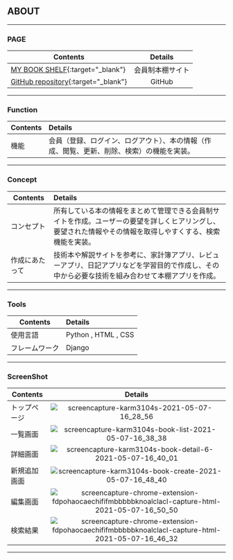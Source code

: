 ## ABOUT

---

### PAGE

|Contents|Details|
|---|:-:|
| [MY BOOK SHELF](http://karm3104s.com/){:target="_blank"} | 会員制本棚サイト |
|[GitHub repository](https://github.com/karm3104/private_bookshelf){:target="_blank"} |GitHub |

---

### Function

|Contents|Details|
|---|:--|
|機能|会員（登録、ログイン、ログアウト）、本の情報（作成、閲覧、更新、削除、検索）の機能を実装。|

---

### Concept

|Contents|Details|
|---|:--|
|コンセプト|所有している本の情報をまとめて管理できる会員制サイトを作成。ユーザーの要望を詳しくヒアリングし、要望された情報やその情報を取得しやすくする、検索機能を実装。|
|作成にあたって|技術本や解説サイトを参考に、家計簿アプリ、レビューアプリ、日記アプリなどを学習目的で作成し、その中から必要な技術を組み合わせて本棚アプリを作成。|

---

### Tools

|Contents|Details|
|---|:--|
| 使用言語 | Python , HTML , CSS |
| フレームワーク | Django |


---
### ScreenShot

|Contents|Details|
|---|:-:|
| トップページ | ![screencapture-karm3104s-2021-05-07-16_28_56](https://user-images.githubusercontent.com/75430098/117414337-faceca00-af51-11eb-845d-210798469175.png) |
| 一覧画面 | ![screencapture-karm3104s-book-list-2021-05-07-16_38_38](https://user-images.githubusercontent.com/75430098/117414955-b5f76300-af52-11eb-9aad-c67e9b610990.png) |
| 詳細画面 | ![screencapture-karm3104s-book-detail-6-2021-05-07-16_40_01](https://user-images.githubusercontent.com/75430098/117415346-2c946080-af53-11eb-8363-367d53b120bd.png) |
| 新規追加画面 | ![screencapture-karm3104s-book-create-2021-05-07-16_48_40](https://user-images.githubusercontent.com/75430098/117416271-2488f080-af54-11eb-80bf-8939c94f582b.png) |
| 編集画面 | ![screencapture-chrome-extension-fdpohaocaechififmbbbbbknoalclacl-capture-html-2021-05-07-16_50_50](https://user-images.githubusercontent.com/75430098/117416528-6ca81300-af54-11eb-9b7a-032279bea615.png) |
| 検索結果 | ![screencapture-chrome-extension-fdpohaocaechififmbbbbbknoalclacl-capture-html-2021-05-07-16_46_32](https://user-images.githubusercontent.com/75430098/117415978-e12e8200-af53-11eb-8528-db79ae22e704.png) |

---

